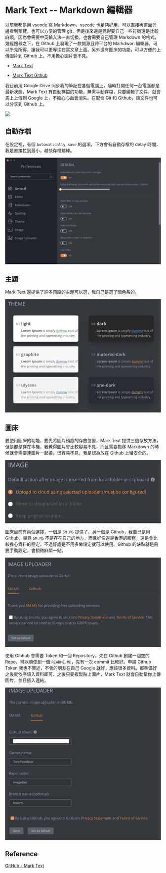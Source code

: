 # Mark Text -- Markdown 編輯器

以前我都是用 vscode 寫 Markdown，vscode 也足夠好用，可以直接再畫面旁邊看到預覽，也可以方便的管理 git，但是後來還是覺得要自己一些符號還是比較麻煩，因為會需要中英輸入法一直切換，也會需要自己管理 Markdown 的格式，幾經搜尋之下，在 Github 上發現了一款開源且跨平台的 Markdwon 編輯器，可以所見所得，讓我可以更專注在寫文章上面。另外還有圖床的功能，可以方便的上傳圖片到 Github 上，不用擔心圖片會不見。

- [Mark Text](https://marktext.app/)

- [Mark Text Github](https://github.com/marktext/marktext)

我目前用 Google Drive 同步我的筆記在各個電腦上，隨時打開任何一台電腦都是最新狀態，Mark Text 有自動存擋的功能，無需手動存檔，只要編輯了文件，就會馬上上傳到 Google 上，不擔心心血會消失。在配合 Git 和 Github，讓文件也可以分享到 Github 上。

![](https://github.com/marktext/marktext/raw/develop/docs/marktext.png?raw=true)

## 自動存檔

在設定裡，有個 `Automatically save` 的選項，下方會有自動存檔的 delay 時間，我是直接拉到最小，越快存檔越棒。

![截圖 2021-02-17 下午5.27.38.png](https://raw.githubusercontent.com/TonyPepeBear/ImageBed/main/2021/02/17-17-27-46-%E6%88%AA%E5%9C%96%202021-02-17%20%E4%B8%8B%E5%8D%885.27.38.png)

## 主題

Mark Text 還提供了許多預設的主題可以選，我自己是選了暗色系的。

![截圖 2021-02-17 下午5.29.41.png](https://raw.githubusercontent.com/TonyPepeBear/ImageBed/main/2021/02/17-17-29-46-%E6%88%AA%E5%9C%96%202021-02-17%20%E4%B8%8B%E5%8D%885.29.41.png)

## 圖床

要使用圖床的功能，要先將圖片預設的存放位置，Mark Text 提供三個存放方法，但是都是存在本機，我覺得圖片會比較容易不見，而且需要搬移 Markdown 的時候就會需要連圖片一起搬，很容易不見，我是認為放在 Github 上蠻安全的。

![截圖 2021-02-17 下午5.33.52.png](https://raw.githubusercontent.com/TonyPepeBear/ImageBed/main/2021/02/17-17-33-59-%E6%88%AA%E5%9C%96%202021-02-17%20%E4%B8%8B%E5%8D%885.33.52.png)

圖床目前有兩個選擇，一個是 `SM.MS` 提供了，另一個是 Github，我自己是用 Github，畢竟 `SM.MS` 不是存在自己的地方，而且好像還是香港的服務，還是會比較擔心資料的穩定，不過好處是不用多做設定就可以使用。Github 的缺點就是需要手動設定，會稍微麻煩一點。

![截圖 2021-02-17 下午5.37.04.png](https://raw.githubusercontent.com/TonyPepeBear/ImageBed/main/2021/02/17-17-37-07-%E6%88%AA%E5%9C%96%202021-02-17%20%E4%B8%8B%E5%8D%885.37.04.png)

使用 Gihhub 會需要 Token 和一個 Repository。先在 Github 創建一個空的 Repo，可以順便創一個 `README.MD`，先有一次 commit 比較好。申請 Github Token 我也不贅述，不會的朋友在自己 Google 就好，應該很多資料。都準備好之後就依序填入資料即可，之後只要複製貼上圖片，Mark Text 就會自動幫你上傳圖片，並且插入連結。

![  ](https://raw.githubusercontent.com/TonyPepeBear/ImageBed/main/2021/02/17-17-41-03-%E6%88%AA%E5%9C%96%202021-02-17%20%E4%B8%8B%E5%8D%885.40.21.png)

## Reference

[GitHub - Mark Text](https://github.com/marktext/marktext)




